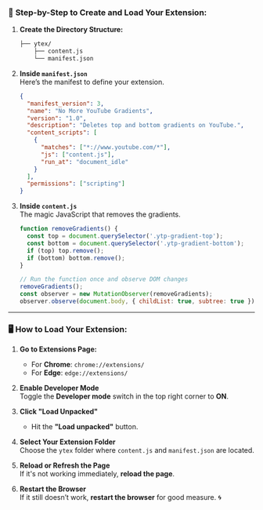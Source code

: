 ### 📂 **Step-by-Step to Create and Load Your Extension:**

1. **Create the Directory Structure:**

   ```bash
   ├── ytex/
       ├── content.js
       └── manifest.json
   ```

2. **Inside `manifest.json`**  
   Here’s the manifest to define your extension.

   ```json
   {
     "manifest_version": 3,
     "name": "No More YouTube Gradients",
     "version": "1.0",
     "description": "Deletes top and bottom gradients on YouTube.",
     "content_scripts": [
       {
         "matches": ["*://www.youtube.com/*"],
         "js": ["content.js"],
         "run_at": "document_idle"
       }
     ],
     "permissions": ["scripting"]
   }
   ```

3. **Inside `content.js`**  
   The magic JavaScript that removes the gradients.

   ```js
   function removeGradients() {
     const top = document.querySelector('.ytp-gradient-top');
     const bottom = document.querySelector('.ytp-gradient-bottom');
     if (top) top.remove();
     if (bottom) bottom.remove();
   }

   // Run the function once and observe DOM changes
   removeGradients();
   const observer = new MutationObserver(removeGradients);
   observer.observe(document.body, { childList: true, subtree: true });
   ```

---

### 🖥 **How to Load Your Extension:**

1. **Go to Extensions Page:**

   - For **Chrome**: `chrome://extensions/`
   - For **Edge**: `edge://extensions/`

2. **Enable Developer Mode**  
   Toggle the **Developer mode** switch in the top right corner to **ON**.

3. **Click "Load Unpacked"**  
   - Hit the **"Load unpacked"** button.

4. **Select Your Extension Folder**  
   Choose the `ytex` folder where `content.js` and `manifest.json` are located.

5. **Reload or Refresh the Page**  
   If it's not working immediately, **reload the page**. 

6. **Restart the Browser**  
   If it still doesn’t work, **restart the browser** for good measure. 🌀
